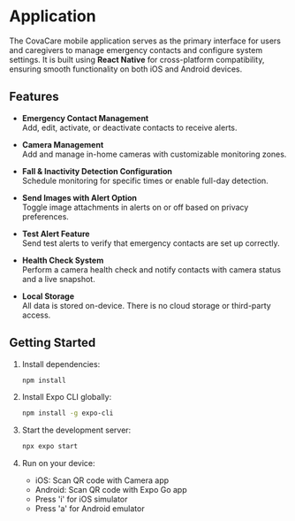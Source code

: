 # Application

The CovaCare mobile application serves as the primary interface for users and caregivers to manage emergency contacts and configure system settings. It is built using **React Native** for cross-platform compatibility, ensuring smooth functionality on both iOS and Android devices.

## Features

- **Emergency Contact Management**  
  Add, edit, activate, or deactivate contacts to receive alerts.

- **Camera Management**  
  Add and manage in-home cameras with customizable monitoring zones.

- **Fall & Inactivity Detection Configuration**  
  Schedule monitoring for specific times or enable full-day detection.

- **Send Images with Alert Option**  
  Toggle image attachments in alerts on or off based on privacy preferences.

- **Test Alert Feature**  
  Send test alerts to verify that emergency contacts are set up correctly.

- **Health Check System**  
  Perform a camera health check and notify contacts with camera status and a live snapshot.

- **Local Storage**  
  All data is stored on-device. There is no cloud storage or third-party access.

## Getting Started

1. Install dependencies:
   ```bash
   npm install
   ```

2. Install Expo CLI globally:
   ```bash
   npm install -g expo-cli
   ```

3. Start the development server:
   ```bash
   npx expo start
   ```

4. Run on your device:
   - iOS: Scan QR code with Camera app
   - Android: Scan QR code with Expo Go app
   - Press 'i' for iOS simulator
   - Press 'a' for Android emulator
